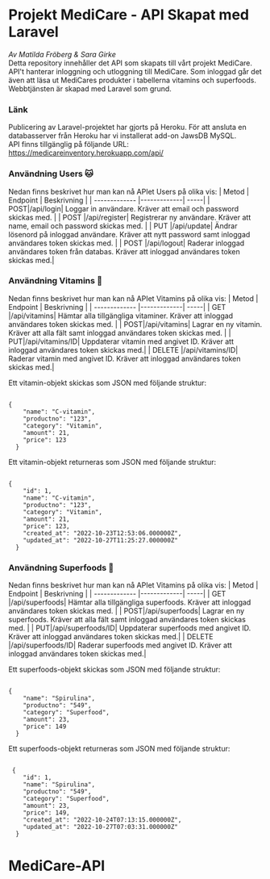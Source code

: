 # Projekt MediCare - API Skapat med Laravel
_Av Matilda Fröberg & Sara Girke_
<br>
Detta repository innehåller det API som skapats till vårt projekt MediCare. API't hanterar inloggning och utloggning till MediCare. Som inloggad går det även att läsa ut MediCares produkter i tabellerna vitamins och superfoods. Webbtjänsten är skapad med Laravel som grund.

### Länk
Publicering av Laravel-projektet har gjorts på Heroku. För att ansluta en databasserver från Heroku har vi installerat add-on JawsDB MySQL.<br>API finns tillgänglig på följande URL: https://medicareinventory.herokuapp.com/api/

### Användning Users :cat:
Nedan finns beskrivet hur man kan nå APIet Users på olika vis: 
| Metod        | Endpoint           | Beskrivning  |
| ------------- |-------------| -----|
| POST|/api/login| Loggar in användare. Kräver att email och password skickas med. |
| POST |/api/register| Registrerar ny användare. Kräver att name, email och password skickas med. |
| PUT |/api/update| Ändrar lösenord på inloggad användare. Kräver att nytt password samt inloggad användares token skickas med. |
| POST |/api/logout| Raderar inloggad användares token från databas. Kräver att inloggad användares token skickas med.|

### Användning Vitamins :pill:
Nedan finns beskrivet hur man kan nå APIet Vitamins på olika vis: 
| Metod        | Endpoint           | Beskrivning  |
| ------------- |-------------| -----|
| GET |/api/vitamins| Hämtar alla tillgängliga vitaminer. Kräver att inloggad användares token skickas med. |
| POST|/api/vitamins| Lagrar en ny vitamin. Kräver att alla fält samt inloggad användares token skickas med. |
| PUT|/api/vitamins/ID| Uppdaterar vitamin med angivet ID. Kräver att inloggad användares token skickas med.|
| DELETE |/api/vitamins/ID| Raderar vitamin med angivet ID. Kräver att inloggad användares token skickas med.|

Ett vitamin-objekt skickas som JSON med följande struktur: 

```

{
    "name": "C-vitamin",
    "productno": "123",
    "category": "Vitamin",
    "amount": 21,
    "price": 123
  }

  ```

Ett vitamin-objekt returneras som JSON med följande struktur: 

```

{
    "id": 1,
    "name": "C-vitamin",
    "productno": "123",
    "category": "Vitamin",
    "amount": 21,
    "price": 123,
    "created_at": "2022-10-23T12:53:06.000000Z",
    "updated_at": "2022-10-27T11:25:27.000000Z"
  }

  ```
  ### Användning Superfoods :herb:
Nedan finns beskrivet hur man kan nå APIet Vitamins på olika vis: 
| Metod        | Endpoint           | Beskrivning  |
| ------------- |-------------| -----|
| GET |/api/superfoods| Hämtar alla tillgängliga superfoods. Kräver att inloggad användares token skickas med. |
| POST|/api/superfoods| Lagrar en ny superfoods. Kräver att alla fält samt inloggad användares token skickas med. |
| PUT|/api/superfoods/ID| Uppdaterar superfoods med angivet ID. Kräver att inloggad användares token skickas med.|
| DELETE |/api/superfoods/ID| Raderar superfoods med angivet ID. Kräver att inloggad användares token skickas med.|

Ett superfoods-objekt skickas som JSON med följande struktur: 

```

{
    "name": "Spirulina",
    "productno": "549",
    "category": "Superfood",
    "amount": 23,
    "price": 149
  }

  ```

Ett superfoods-objekt returneras som JSON med följande struktur: 

```

 {
    "id": 1,
    "name": "Spirulina",
    "productno": "549",
    "category": "Superfood",
    "amount": 23,
    "price": 149,
    "created_at": "2022-10-24T07:13:15.000000Z",
    "updated_at": "2022-10-27T07:03:31.000000Z"
  }

  ```
  
# MediCare-API
